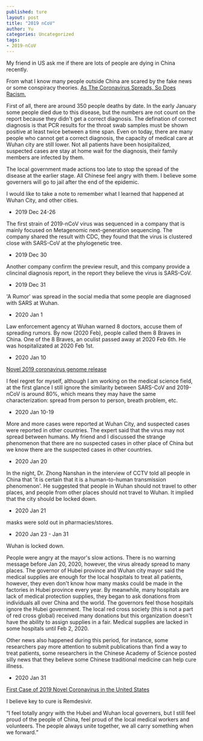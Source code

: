 ```yaml
---
published: ture
layout: post
title: "2019 nCoV"
author: Yu
categories: Uncategorized
tags:
- 2019-nCoV
---
```



My friend in US ask me if there are lots of people are dying in China recently.

From what I know many people outside China are scared by the fake news or some conspiracy theories. [As The Coronavirus Spreads, So Does Racism.](https://www.forbes.com/sites/sarahkim/2020/01/30/coronavirus-racism-asian-communities/)

First of all, there are around 350 people deaths by date. In the early January some people died due to this disease, but the numbers are not count on the report because they didn't get a correct diagnosis. The defination of correct diagnosis is that PCR results for the throat swab samples must be shown positive at least twice between a time span. Even on today, there are many people who cannot get a correct diagnosis, the capacity of medical care at Wuhan city are still lower. Not all patients have been hosipitalized, suspected cases are stay at home wait for the diagnosis, their family members are infected by them.

The local government made actions too late to stop the spread of the disease at the earlier stage. All Chinese feel angry with them. I believe some governers will go to jail after the end of the epidemic.

I would like to take a note to remember what I learned that happened at Wuhan City, and other cities.

- 2019 Dec 24-26

The first strain of 2019-nCoV virus was sequenced in a company that is mainly focused on Metagenomic next-generation sequencing. The company shared the result with CDC, they found that the virus is clustered close with SARS-CoV at the phylogenetic tree.

- 2019 Dec 30 

Another company confirm the preview result, and this company provide a clincinal diagnosis report, in the report they believe the virus is SARS-CoV.

- 2019 Dec 31

'A Rumor' was spread in the social media that some people are diagnosed with SARS at Wuhan.

- 2020 Jan 1

Law enforcement agency at Wuhan warned 8 doctors, accuse them of spreading rumors. By now (2020 Feb), people called them 8 Braves in China. One of the 8 Braves, an oculist passed away at 2020 Feb 6th. He was hospitalizated at 2020 Feb 1st.

- 2020 Jan 10

[Novel 2019 coronavirus genome release](http://virological.org/t/novel-2019-coronavirus-genome/319)

I feel regret for myself, although I am working on the medical science field,  at the first glance I still ignore the similarity between SARS-CoV and 2019-nCoV is around 80%, which means they may have the same characterization: spread from person to person, breath problem, etc.

- 2020 Jan 10-19

More and more cases were reported at Wuhan City, and suspected cases were reported in other countries. The expert said that the virus may not spread between humans.
My friend and I discussed the strange phenomenon that there are no suspected cases in other place of China but we know there are the suspected cases in other countries.

- 2020 Jan 20

In the night, Dr. Zhong Nanshan in the interview of CCTV told all people in China that 'it is certain that it is a human-to-human transmission phenomenon'.
He suggested that people in Wuhan should not travel to other places, and people from other places should not travel to Wuhan. It implied that the city should be locked down.

- 2020 Jan 21

masks were sold out in pharmacies/stores.

- 2020 Jan 23 - Jan 31

Wuhan is locked down.

People were angry at the mayor's slow actions. There is no warning message before Jan 20, 2020, however, the virus already spread to many places.
The governor of Hubei province and Wuhan city mayor said the medical supplies are enough for the local hospitals to treat all patients, however, they even don't know how many masks could be made in the factories in Hubei province every year. By meanwhile, many hospitals are lack of medical protection supplies, they began to ask donations from individuals all over China and the world. The governors feel those hospitals ignore the Hubei government. The local red cross society (this is not a part of red cross global) received many donations but this organization doesn't have the ability to assign supplies in a fair. Medical supplies are lacked in some hospitals until Feb 2, 2020. 

Other news also happened during this period, for instance, some researchers pay more attention to submit publications than find a way to treat patients, some researchers in the Chinese Academy of Science posted silly news that they believe some Chinese traditional medicine can help cure illness.

- 2020 Jan 31

[First Case of 2019 Novel Coronavirus in the United States](https://www.nejm.org/doi/full/10.1056/NEJMoa2001191)

I believe key to cure is Remdesivir.


<q>I feel totally angry with the Hubei and Wuhan local governers, but I still feel proud of the people of China, feel proud of the local medical workers and volunteers. The people always unite together, we all carry something when we forward.</q>

